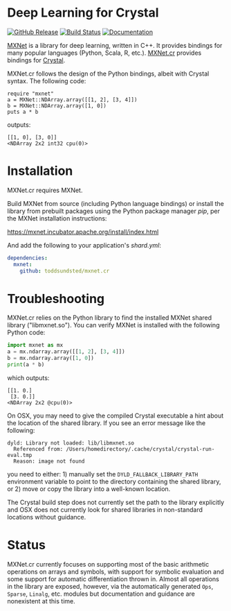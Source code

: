 # Deep Learning for Crystal

[![GitHub Release](https://img.shields.io/github/release/toddsundsted/mxnet.cr.svg)](https://github.com/toddsundsted/mxnet.cr/releases)
[![Build Status](https://travis-ci.org/toddsundsted/mxnet.cr.svg?branch=master)](https://travis-ci.org/toddsundsted/mxnet.cr)
[![Documentation](https://img.shields.io/badge/docs-available-brightgreen.svg)](https://toddsundsted.github.io/mxnet.cr/)

[MXNet](https://mxnet.incubator.apache.org/) is a library for deep
learning, written in C++. It provides bindings for many popular
languages (Python, Scala, R, etc.). [MXNet.cr](https://github.com/toddsundsted/mxnet.cr)
provides bindings for [Crystal](https://crystal-lang.org/).

MXNet.cr follows the design of the Python bindings, albeit with
Crystal syntax. The following code:

```crystal
require "mxnet"
a = MXNet::NDArray.array([[1, 2], [3, 4]])
b = MXNet::NDArray.array([1, 0])
puts a * b
```

outputs:

```
[[1, 0], [3, 0]]
<NDArray 2x2 int32 cpu(0)>
```

# Installation

MXNet.cr requires MXNet.

Build MXNet from source (including Python language bindings) or
install the library from prebuilt packages using the Python package
manager *pip*, per the MXNet installation instructions:

https://mxnet.incubator.apache.org/install/index.html

And add the following to your application's *shard.yml*:

```yaml
dependencies:
  mxnet:
    github: toddsundsted/mxnet.cr
```

# Troubleshooting

MXNet.cr relies on the Python library to find the installed MXNet
shared library ("libmxnet.so"). You can verify MXNet is installed with
the following Python code:

```python
import mxnet as mx
a = mx.ndarray.array([[1, 2], [3, 4]])
b = mx.ndarray.array([1, 0])
print(a * b)
```

which outputs:

```
[[1. 0.]
 [3. 0.]]
<NDArray 2x2 @cpu(0)>
```

On OSX, you may need to give the compiled Crystal executable a hint
about the location of the shared library. If you see an error message
like the following:

```
dyld: Library not loaded: lib/libmxnet.so
  Referenced from: /Users/homedirectory/.cache/crystal/crystal-run-eval.tmp
  Reason: image not found
```

you need to either: 1) manually set the `DYLD_FALLBACK_LIBRARY_PATH`
environment variable to point to the directory containing the shared
library, or 2) move or copy the library into a well-known location.

The Crystal build step does not currently set the path to the library
explicitly and OSX does not currently look for shared libraries in
non-standard locations without guidance.

# Status

MXNet.cr currently focuses on supporting most of the basic arithmetic
operations on arrays and symbols, with support for symbolic evaluation
and some support for automatic differentiation thrown in. Almost all
operations in the library are exposed, however, via the automatically
generated `Ops`, `Sparse`, `Linalg`, etc. modules but documentation
and guidance are nonexistent at this time.
